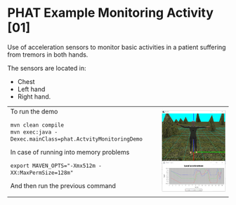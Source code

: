 # PHAT Example Monitoring Activity [01]
Use of acceleration sensors to monitor basic activities in a patient suffering from tremors in both hands.

The sensors are located in:
- Chest
- Left hand
- Right hand.
<table>
<tr>
    <td>  
To run the demo

```
mvn clean compile
mvn exec:java -Dexec.mainClass=phat.ActvityMonitoringDemo
```
In case of running into memory problems
```
export MAVEN_OPTS="-Xmx512m -XX:MaxPermSize=128m"
```
And then run the previous command
    </td>
    <td>
        <img src="https://github.com/mfcardenas/phat_example_monitoring_01/blob/master/img/img_older_people_home.png" />
    </td>
</tr>
</table>